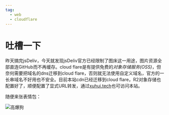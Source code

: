 ```yaml
---
tag:
  - web
  - cloudflare
---
```

# 吐槽一下

昨天搞完jsDeliv，今天就发现jsDeliv官方已经限制了图床这一用途，图片资源全部直连GitHub而不再缓存。cloud flare是有提供免费的*对象存储服务(OSS)*，但奈何需要把域名的dns迁移到cloud flare，否则就无法使用自定义域名，官方的一长串域名不好用也不安全。目前本站cdn已经迁移到cloud flare，R2对象存储也配置好了，顺便配置了显式URL转发，通过[xuhui.tech](//xuhui.tech)也可访问本站。

随便来张表情包：

![高爆狗](//oss.xuhui.tech/image/%E9%AB%98%E7%88%86%E7%8B%97.jpeg)
